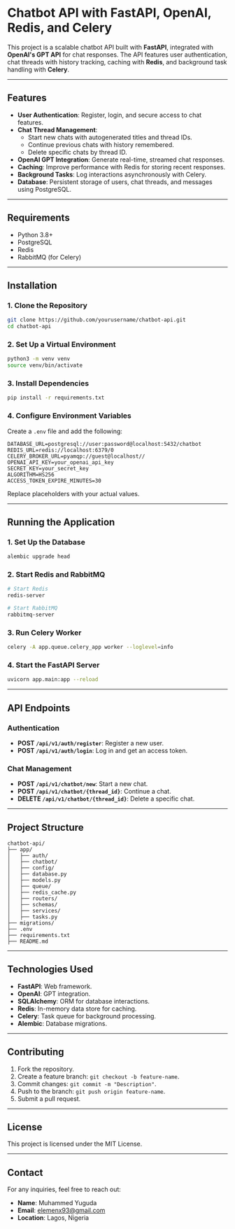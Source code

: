 
# Chatbot API with FastAPI, OpenAI, Redis, and Celery

This project is a scalable chatbot API built with **FastAPI**, integrated with **OpenAI's GPT API** for chat responses. The API features user authentication, chat threads with history tracking, caching with **Redis**, and background task handling with **Celery**.

---

## Features

- **User Authentication**: Register, login, and secure access to chat features.
- **Chat Thread Management**:
  - Start new chats with autogenerated titles and thread IDs.
  - Continue previous chats with history remembered.
  - Delete specific chats by thread ID.
- **OpenAI GPT Integration**: Generate real-time, streamed chat responses.
- **Caching**: Improve performance with Redis for storing recent responses.
- **Background Tasks**: Log interactions asynchronously with Celery.
- **Database**: Persistent storage of users, chat threads, and messages using PostgreSQL.

---

## Requirements

- Python 3.8+
- PostgreSQL
- Redis
- RabbitMQ (for Celery)

---

## Installation

### 1. Clone the Repository

```bash
git clone https://github.com/yourusername/chatbot-api.git
cd chatbot-api
```

### 2. Set Up a Virtual Environment

```bash
python3 -m venv venv
source venv/bin/activate
```

### 3. Install Dependencies

```bash
pip install -r requirements.txt
```

### 4. Configure Environment Variables

Create a `.env` file and add the following:

```env
DATABASE_URL=postgresql://user:password@localhost:5432/chatbot
REDIS_URL=redis://localhost:6379/0
CELERY_BROKER_URL=pyamqp://guest@localhost//
OPENAI_API_KEY=your_openai_api_key
SECRET_KEY=your_secret_key
ALGORITHM=HS256
ACCESS_TOKEN_EXPIRE_MINUTES=30
```

Replace placeholders with your actual values.

---

## Running the Application

### 1. Set Up the Database

```bash
alembic upgrade head
```

### 2. Start Redis and RabbitMQ

```bash
# Start Redis
redis-server

# Start RabbitMQ
rabbitmq-server
```

### 3. Run Celery Worker

```bash
celery -A app.queue.celery_app worker --loglevel=info
```

### 4. Start the FastAPI Server

```bash
uvicorn app.main:app --reload
```

---

## API Endpoints

### Authentication

- **POST `/api/v1/auth/register`**: Register a new user.
- **POST `/api/v1/auth/login`**: Log in and get an access token.

### Chat Management

- **POST `/api/v1/chatbot/new`**: Start a new chat.
- **POST `/api/v1/chatbot/{thread_id}`**: Continue a chat.
- **DELETE `/api/v1/chatbot/{thread_id}`**: Delete a specific chat.

---

## Project Structure

```
chatbot-api/
├── app/
│   ├── auth/
│   ├── chatbot/
│   ├── config/
│   ├── database.py
│   ├── models.py
│   ├── queue/
│   ├── redis_cache.py
│   ├── routers/
│   ├── schemas/
│   ├── services/
│   ├── tasks.py
├── migrations/
├── .env
├── requirements.txt
├── README.md
```

---

## Technologies Used

- **FastAPI**: Web framework.
- **OpenAI**: GPT integration.
- **SQLAlchemy**: ORM for database interactions.
- **Redis**: In-memory data store for caching.
- **Celery**: Task queue for background processing.
- **Alembic**: Database migrations.

---

## Contributing

1. Fork the repository.
2. Create a feature branch: `git checkout -b feature-name`.
3. Commit changes: `git commit -m "Description"`.
4. Push to the branch: `git push origin feature-name`.
5. Submit a pull request.

---

## License

This project is licensed under the MIT License.

---

## Contact

For any inquiries, feel free to reach out:

- **Name**: Muhammed Yuguda
- **Email**: elemenx93@gmail.com
- **Location**: Lagos, Nigeria
